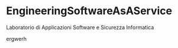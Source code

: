 # EngineeringSoftwareAsAService
Laboratorio di Applicazioni Software e Sicurezza Informatica

ergwerh